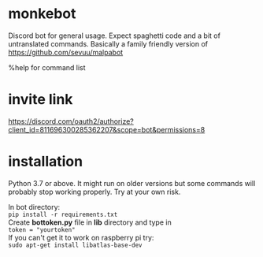 # monkebot
Discord bot for general usage. Expect spaghetti code and a bit of untranslated commands.
Basically a family friendly version of https://github.com/sevuu/malpabot

%help for command list

# invite link
https://discord.com/oauth2/authorize?client_id=811696300285362207&scope=bot&permissions=8

# installation
Python 3.7 or above. It might run on older versions but some commands will probably stop working properly. Try at your own risk. 

In bot directory:  
`pip install -r requirements.txt`  
Create **bottoken.py** file in **lib** directory and type in    
`token = "yourtoken"`  
If you can't get it to work on raspberry pi try:    
`sudo apt-get install libatlas-base-dev`
